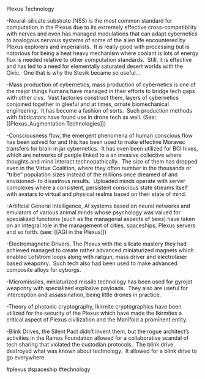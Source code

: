 Plexus Technology

-Neural-silicate substrate (NSS) is the most common standard for computation in the Plexus due to its extremely effective cross-compatibility with nerves and even has managed modulations that can adapt cybernetics to analogous nervous systems of some of the alien life encountered by Plexus explorers and imperialists.  It is really good with processing but is notorious for being a heat heavy mechanism where coolant is lots of energy flux is needed relative to other computation standards.  Still, it is effective and has led to a need for elementally saturated desert worlds with the Civic.  One that is why the Stevik became so useful…

-Mass production of cybernetics, mass production of cybernetics is one of the major things humans have managed in their efforts to bridge tech gaps with other civs.  Vast factories construct them, layers of cybernetics conjoined together in gleeful and at times, ornate biomechanical engineering.  It has become a fashion of sorts.  Such production methods with fabricators have found use in drone tech as well. (See: [[Plexus_Augmentation Technologies]])

-Consciousness flow, the emergent phenomena of human conscious flow has been solved for and this has been used to make effective Moravec transfers for brain in jar cybernetics.  It has even been utilized for BCI hives, which are networks of people linked to a an invasive collective where thoughts and mind interact technopathically.  The size of them has dropped even in the Virtue Coalition, where they often number in the thousands or “tribe” population sizes instead of the millions once dreamed of and envisioned- to disastrous results.  Uploaded minds operate with server complexes where a consistent, persistent conscious state streams itself with avatars to virtual and physical realms based on their state of mind.

-Artificial General Intelligence, AI systems based on neural networks and emulators of various animal minds whose psychology was valued for specialized functions (such as the managerial aspects of bees) have taken on an integral role in the management of cities, spaceships, Plexus servers and so forth. (see: [[AGI in the Plexus]])

-Electromagnetic Drivers, The Plexus with the silicate mastery they had achieved managed to create rather advanced miniaturized magnets which enabled Lofstrom loops along with railgun, mass driver and electrolaser based weaponry.  Such tech also had been used to make advanced composite alloys for cyborgs. 

-Micromissiles, miniaturized missile technology has been used for gyrojet weaponry with specialized explosive payloads.  They also are useful for interception and assassination, being little drones in practice.

-Theory of photonic cryptography, Ikirmite cryptographics have been utilized for the security of the Plexus which have made the Ikirmites a critical aspect of Plexus civilization and the Manifold a prominent entity. 

-Blink Drives, the Silent Pact didn’t invent them, but the rogue architect’s activities in the Ramos Foundation allowed for a collaborative scandal of tech sharing that violated the custodian protocols.  The blink drive destroyed what was known about technology.  It allowed for a blink drive to go everywhere.

#plexus 
#spaceship 
#technology 